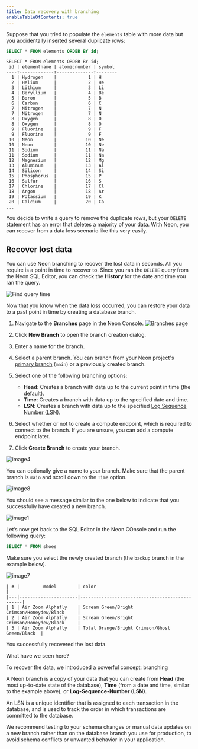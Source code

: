 ```yaml
---
title: Data recovery with branching
enableTableOfContents: true
---
```


Suppose that you tried to populate the `elements` table with more data but you accidentally inserted several duplicate rows:

```sql
SELECT * FROM elements ORDER BY id;
```

```text
SELECT * FROM elements ORDER BY id;
 id | elementname | atomicnumber | symbol 
----+-------------+--------------+--------
  1 | Hydrogen    |            1 | H
  2 | Helium      |            2 | He
  3 | Lithium     |            3 | Li
  4 | Beryllium   |            4 | Be
  5 | Boron       |            5 | B
  6 | Carbon      |            6 | C
  7 | Nitrogen    |            7 | N
  7 | Nitrogen    |            7 | N
  8 | Oxygen      |            8 | O
  8 | Oxygen      |            8 | O
  9 | Fluorine    |            9 | F
  9 | Fluorine    |            9 | F
 10 | Neon        |           10 | Ne
 10 | Neon        |           10 | Ne
 11 | Sodium      |           11 | Na
 11 | Sodium      |           11 | Na
 12 | Magnesium   |           12 | Mg
 13 | Aluminum    |           13 | Al
 14 | Silicon     |           14 | Si
 15 | Phosphorus  |           15 | P
 16 | Sulfur      |           16 | S
 17 | Chlorine    |           17 | Cl
 18 | Argon       |           18 | Ar
 19 | Potassium   |           19 | K
 20 | Calcium     |           20 | Ca
...
```

You decide to write a query to remove the duplicate rows, but your `DELETE` statement has an error that deletes a majority of your data. With Neon, you can recover from a data loss scenario like this very easily.

## Recover lost data

You can use Neon branching to recover the lost data in seconds. All you require is a point in time to recover to. Since you ran the `DELETE` query from the Neon SQL Editor, you can check the **History** for the date and time you ran the query.

![Find query time](/docs/tutorial/delete_query_time)

Now that you know when the data loss occurred, you can restore your data to a past point in time by creating a database branch.

1. Navigate to the **Branches** page in the Neon Console.
![Branches page](/docs/tutorial/branches_page.png)
1. Click **New Branch** to open the branch creation dialog.

1. Enter a name for the branch.
1. Select a parent branch. You can branch from your Neon project's [primary branch](/docs/reference/glossary/#primary-branch) (`main`) or a previously created branch.
1. Select one of the following branching options:
    - **Head**: Creates a branch with data up to the current point in time (the default).
    - **Time**: Creates a branch with data up to the specified date and time.
    - **LSN**: Creates a branch with data up to the specified [Log Sequence Number (LSN)](/docs/reference/glossary#lsn).
1. Select whether or not to create a compute endpoint, which is required to connect to the branch. If you are unsure, you can add a compute endpoint later.
1. Click **Create Branch** to create your branch.

![image4](https://user-images.githubusercontent.com/13738772/213742714-1f1a5b24-d04c-469c-b9fe-cdbe9b92ff9c.png)

You can optionally give a name to your branch. Make sure that the parent branch is `main` and scroll down to the `Time` option.

![image8](https://user-images.githubusercontent.com/13738772/213742797-5ebbdd65-5927-4113-8e40-cc4c65a6db34.png)

You should see a message similar to the one below to indicate that you successfully have created a new branch.

![image1](https://user-images.githubusercontent.com/13738772/213742922-df6b0e88-5e89-4f21-a169-3871df8f293c.png)

Let’s now get back to the SQL Editor in the Neon COnsole and run the following query:

```sql
SELECT * FROM shoes
```

Make sure you select the newly created branch (the `backup` branch in the example below).

![image7](https://user-images.githubusercontent.com/13738772/213742990-775a1c53-aa7c-412e-95cf-60262121224b.png)

```text
| # |         model        | color                                          |
|---|----------------------|------------------------------------------------|
| 1 | Air Zoom Alphafly    | Scream Green/Bright Crimson/Honeydew/Black     |
| 2 | Air Zoom Alphafly    | Scream Green/Bright Crimson/Honeydew/Black     |
| 3 | Air Zoom Alphafly    | Total Orange/Bright Crimson/Ghost Green/Black  |
```

You successfully recovered the lost data.

What have we seen here?

To recover the data, we introduced a powerful concept: branching

A Neon branch is a copy of your data that you can create from **Head** (the most up-to-date state of the database), **Time** (from a date and time, similar to the example above), or **Log-Sequence-Number (LSN)**.

An LSN is a unique identifier that is assigned to each transaction in the database, and is used to track the order in which transactions are committed to the database.

<Admonition type="note">
We recommend testing to your schema changes or manual data updates on a new branch rather than on the database branch you use for production, to avoid schema conflicts or unwanted behavior in your application.
</Admonition>
